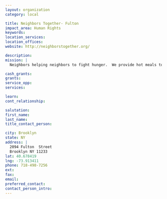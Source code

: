 ```yaml
---
layout: organization
category: local

title: Neighbors Together- Fulton
impact_area: Human Rights
keywords: 
location_services: 
location_offices: 
website: http://neighborstogether.org/

description: 
mission: |
  Neighbors helping neighbors to fight hunger.  We provide hot meals to  500 of ours neighbors on a daily basis.

cash_grants: 
grants: 
service_opp: 
services: 

learn: 
cont_relationship: 

salutation: 
first_name: 
last_name: 
title_contact_person: 

city: Brooklyn
state: NY
address: |
  2094 Fulton  Street     
  Brooklyn NY 11233
lat: 40.678419
lng: -73.913411
phone: 718-498-7256
ext: 
fax: 
email: 
preferred_contact: 
contact_person_intro: 
---
```

